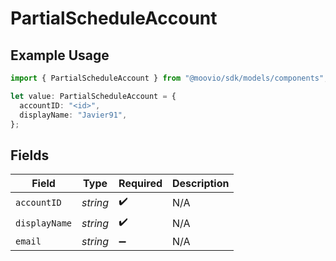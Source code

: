 # PartialScheduleAccount

## Example Usage

```typescript
import { PartialScheduleAccount } from "@moovio/sdk/models/components";

let value: PartialScheduleAccount = {
  accountID: "<id>",
  displayName: "Javier91",
};
```

## Fields

| Field              | Type               | Required           | Description        |
| ------------------ | ------------------ | ------------------ | ------------------ |
| `accountID`        | *string*           | :heavy_check_mark: | N/A                |
| `displayName`      | *string*           | :heavy_check_mark: | N/A                |
| `email`            | *string*           | :heavy_minus_sign: | N/A                |